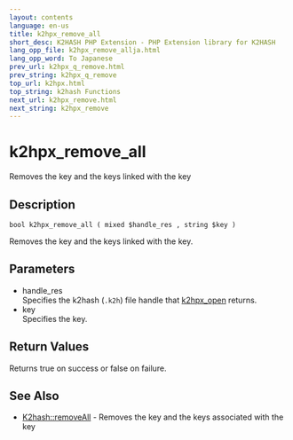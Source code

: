 ```yaml
---
layout: contents
language: en-us
title: k2hpx_remove_all
short_desc: K2HASH PHP Extension - PHP Extension library for K2HASH
lang_opp_file: k2hpx_remove_allja.html
lang_opp_word: To Japanese
prev_url: k2hpx_q_remove.html
prev_string: k2hpx_q_remove
top_url: k2hpx.html
top_string: k2hash Functions
next_url: k2hpx_remove.html
next_string: k2hpx_remove
---
```


# k2hpx_remove_all
Removes the key and the keys linked with the key

## Description
```
bool k2hpx_remove_all ( mixed $handle_res , string $key )
```
Removes the key and the keys linked with the key. 

## Parameters
- handle_res  
Specifies the k2hash (`.k2h`) file handle that [k2hpx_open](k2hpx_open.html) returns.
- key  
Specifies the key.

## Return Values
Returns true on success or false on failure. 

## See Also
- [K2hash::removeAll](k2h_removeall.html) - Removes the key and the keys associated with the key
